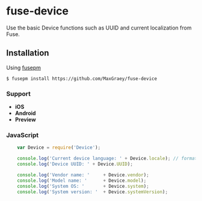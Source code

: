 fuse-device
============

Use the basic Device functions such as UUID and current localization from Fuse.


## Installation

Using [fusepm](https://github.com/bolav/fusepm)

    $ fusepm install https://github.com/MaxGraey/fuse-device

### Support
- **iOS**
- **Android**
- **Preview**


### JavaScript

```js
    var Device = require('Device');

    console.log('Current device language: ' + Device.locale); // format in BCP-47 for all platforms
    console.log('Device UUID: ' + Device.UUID);

    console.log('Vendor name: '     + Device.vendor);
    console.log('Model name: '      + Device.model);
    console.log('System OS: '       + Device.system);
    console.log('System version: '  + Device.systemVersion);
```
